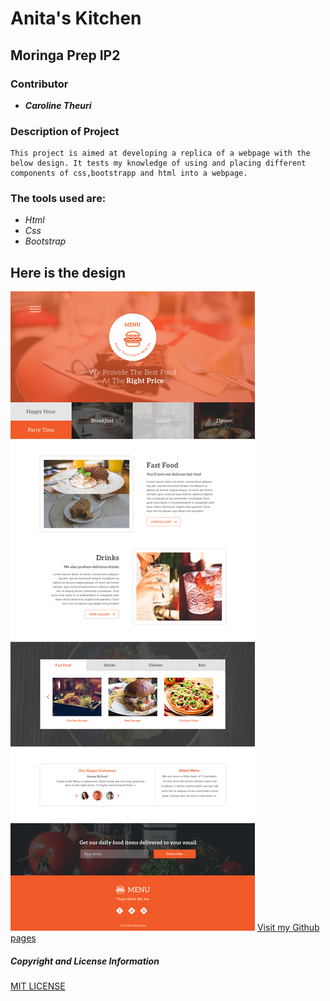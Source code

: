 # Anita's Kitchen

## Moringa Prep IP2

### Contributor
* **_Caroline Theuri_**
### Description of Project
    This project is aimed at developing a replica of a webpage with the below design. It tests my knowledge of using and placing different components of css,bootstrapp and html into a webpage.
### The tools used are:
* _Html_
* _Css_
* _Bootstrap_
## Here is the design
![Design](core.jpg)
[Visit my Github pages](caroltheuri.github.io)
##### Copyright and License Information
 [MIT LICENSE](license)
